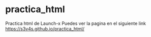 # practica_html
Practica html de Launch-x
Puedes ver la pagina en el siguiente link  https://s3v4s.github.io/practica_html/
